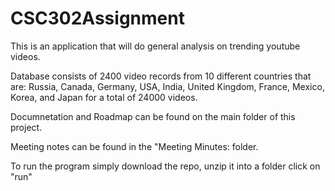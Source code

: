 # CSC302Assignment
This is an application that will do general analysis on trending youtube videos.

Database consists of 2400 video records from 10 different countries that are: Russia, Canada, Germany, USA, India, United Kingdom, France, Mexico, Korea, and Japan for a total of 24000 videos.

Documnetation and Roadmap can be found on the main folder of this project.

Meeting notes can be found in the "Meeting Minutes: folder.

To run the program simply download the repo, unzip it into a folder click on "run"